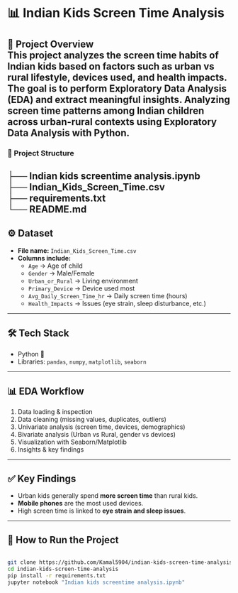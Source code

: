 # 📊 Indian Kids Screen Time Analysis  

📌 Project Overview  
This project analyzes the **screen time habits of Indian kids** based on factors such as **urban vs rural lifestyle, devices used, and health impacts**.  
The goal is to perform **Exploratory Data Analysis (EDA)** and extract meaningful insights.
Analyzing screen time patterns among Indian children across urban-rural contexts using Exploratory Data Analysis with Python.
---
### 📂 Project Structure
├── Indian kids screentime analysis.ipynb  
├── Indian_Kids_Screen_Time.csv  
├── requirements.txt  
└── README.md  
---

## ⚙️ Dataset  
- **File name:** `Indian_Kids_Screen_Time.csv`  
- **Columns include:**  
  - `Age` → Age of child  
  - `Gender` → Male/Female  
  - `Urban_or_Rural` → Living environment  
  - `Primary_Device` → Device used most  
  - `Avg_Daily_Screen_Time_hr` → Daily screen time (hours)  
  - `Health_Impacts` → Issues (eye strain, sleep disturbance, etc.)  

---

## 🛠️ Tech Stack  
- Python 🐍  
- Libraries: `pandas`, `numpy`, `matplotlib`, `seaborn`  

---

## 📊 EDA Workflow  
1. Data loading & inspection  
2. Data cleaning (missing values, duplicates, outliers)  
3. Univariate analysis (screen time, devices, demographics)  
4. Bivariate analysis (Urban vs Rural, gender vs devices)  
5. Visualization with Seaborn/Matplotlib  
6. Insights & key findings  

---

## ✅ Key Findings  
- Urban kids generally spend **more screen time** than rural kids.  
- **Mobile phones** are the most used devices.  
- High screen time is linked to **eye strain and sleep issues**.  

---

## 🚀 How to Run the Project  
```bash

git clone https://github.com/Kamal5904/indian-kids-screen-time-analysis.git
cd indian-kids-screen-time-analysis
pip install -r requirements.txt
jupyter notebook "Indian kids screentime analysis.ipynb"

